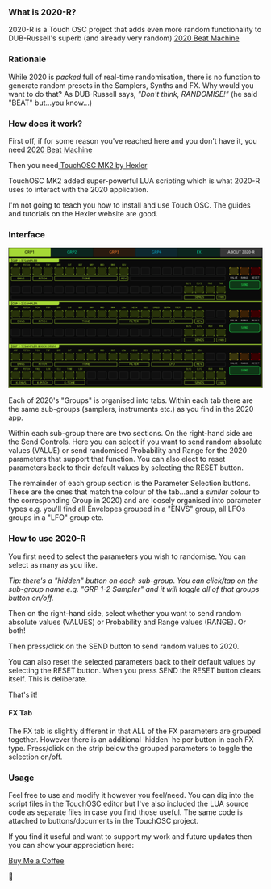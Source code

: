 ### What is 2020-R?

2020-R is a Touch OSC project that adds even more random functionality to DUB-Russell's superb (and already very random) [2020 Beat Machine](https://2020.dubrussell.com/)

### Rationale

While 2020 is *packed* full of real-time randomisation, there is no function to generate random presets in the Samplers, Synths and FX. Why would you want to do that? As DUB-Russell says, *"Don't think, RANDOMISE!"* (he said "BEAT" but...you know...)

### How does it work?

First off, if for some reason you've reached here and you don't have it,  you need [2020 Beat Machine](https://2020.dubrussell.com/)

Then you need[ TouchOSC MK2 by Hexler](https://hexler.net/touchosc)

TouchOSC MK2 added super-powerful LUA scripting which is what 2020-R uses to interact with the 2020 application.

I'm not going to teach you how to install and use Touch OSC. The guides and tutorials on the Hexler website are good.

### Interface

![ui](https://github.com/neilbaldwin/2020-R/blob/main/img/2020-R%20UI.png)

Each of 2020's "Groups" is organised into tabs. Within each tab there are the same sub-groups (samplers, instruments etc.) as you find in the 2020 app.

Within each sub-group there are two sections. On the right-hand side are the Send Controls. Here you can select if you want to send random absolute values (VALUE) or send randomised Probability and Range for the 2020 parameters that support that function. You can also elect to reset parameters back to their default values by selecting the RESET button. 

The remainder of each group section is the Parameter Selection buttons. These are the ones that match the colour of the tab...and a *similar* colour to the corresponding Group in 2020) and are loosely organised into parameter types e.g. you'll find all Envelopes grouped in a "ENVS" group, all LFOs groups in a "LFO" group etc.

### How to use 2020-R

You first need to select the parameters you wish to randomise. You can select as many as you like.

*Tip: there's a "hidden" button on each sub-group. You can click/tap on the sub-group name e.g. "GRP 1-2 Sampler" and it will toggle all of that groups button on/off.*

Then on the right-hand side, select whether you want to send random absolute values (VALUES) or Probability and Range values (RANGE). Or both!

Then press/click on the SEND button to send random values to 2020.

You can also reset the selected parameters back to their default values by selecting the RESET button. When you press SEND the RESET button clears itself. This is deliberate.

That's it!

#### FX Tab

The FX tab is slightly different in that ALL of the FX parameters are grouped together. However there is an additional 'hidden' helper button in each FX type. Press/click on the strip below the grouped parameters to toggle the selection on/off.

### Usage

Feel free to use and modify it however you feel/need. You can dig into the script files in the TouchOSC editor but I've also included the LUA source code as separate files in case you find those useful. The same code is attached to buttons/documents in the TouchOSC project.

If you find it useful and want to support my work and future updates then you can show your appreciation here:

[Buy Me a Coffee](https://buymeacoffee.com/neilbaldwi3)

🙏








